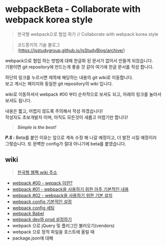 # webpackBeta - Collaborate with webpack korea style
>한국형 webpack으로 협업 하기 // Collaborate with webpack korea style

>코드몽키의 기술 불로그(https://jsstudygroup.github.io/jsStudyBlog/archive/)

webpack으로 협업 하는 방법에 대해 한글화 된 문서가 없어서 만들게 되었습니다. <br>
기왕이면 git repository에 만드는게 좋을 것 같아 여기에 한글 문서를 작성 합니다.

하단의 링크를 누르시면 제목에 해당하는 내용의 git wiki로 
이동합니다. <br>
보고 계시는 페이지와 동일한 git repository의 wiki 입니다.

wiki로 이동하셔서
webpack #00 부터 순차적으로 보셔도 되고, 아래의 링크를 눌러서 보셔도 
됩니다.

내용은 짧고, 어렵지 않도록 주의해서 작성 하겠습니다!<br>
작성자도 초보개발자 이며, 아직도 모든것이 새롭고 어렵기만 합니다!

>***Simple is the best!***

***P.S :*** Beta를 붙인 이유는 앞으로 계속 수정 해 나갈 예정이고,
더 발전 시킬 예정이라 그렇습니다. 또 완벽한 config가 절대 아니기에 beta를 붙였습니다.

## wiki

>[한국형 웹팩 wiki 주소](https://github.com/jsStudyGroup/webpackBeta/wiki)

* [webpack #00 - wepack 이란?](https://github.com/jsStudyGroup/webpackBeta/wiki/webpack-%2300)
* [webpack #01 - webpack을 사용하기 위한 아주 기본적인 내용](https://github.com/jsStudyGroup/webpackBeta/wiki/webpack-%2301)
* [webpack #02 - webpack을 사용하기 위한 기본 설치](https://github.com/jsStudyGroup/webpackBeta/wiki/webpack-%2302)
* [webpack config 기본적인 설정](https://github.com/jsStudyGroup/webpackBeta/wiki/webpack-%2303)
* [webpack config 세팅](https://github.com/jsStudyGroup/webpackBeta/wiki/webpack-%2304)
* [webpack Babel](https://github.com/jsStudyGroup/webpackBeta/wiki/webpack-%2305)
* [webpack dev와 prod 설정하기](https://github.com/jsStudyGroup/webpackBeta/wiki/webpack-%2306)
* webpack 으로 jQuery 및 플러그인 불러오기(vendors)
* webpack 으로 정적 파일을 호스트에 올릴 때 
* package.json에 대해

